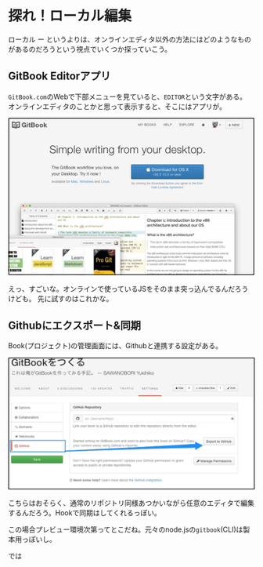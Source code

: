 # 探れ！ローカル編集

ローカル ー というよりは、オンラインエディタ以外の方法にはどのようなものがあるのだろうという視点でいくつか探っていこう。


## GitBook Editorアプリ

`GitBook.com`のWebで下部メニューを見ていると、`EDITOR`という文字がある。
オンラインエディタのことかと思って表示すると、そこにはアプリが。

![](Gitbook_editor.jpg)

えっ、すごいな。オンラインで使っているJSをそのまま突っ込んでるんだろうけども。
先に試すのはこれかな。

## Githubにエクスポート&同期

Book(プロジェクト)の管理画面には、Githubと連携する設定がある。

![](github_exporter2.jpg)

こちらはおそらく、通常のリポジトリ同様あつかいながら任意のエディタで編集するんだろう。Hookで同期はしてくれるっぽい。

この場合プレビュー環境次第ってとこだね。元々のnode.jsの`gitbook`(CLI)は製本用っぽいし。


では